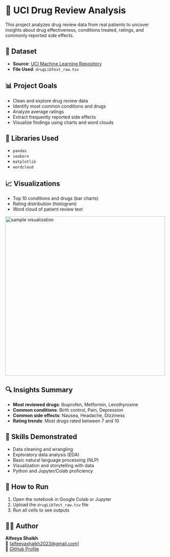 # 💊 UCI Drug Review Analysis

This project analyzes drug review data from real patients to uncover insights about drug effectiveness, conditions treated, ratings, and commonly reported side effects.


## 📂 Dataset

- **Source**: [UCI Machine Learning Repository](https://archive.ics.uci.edu/ml/datasets/Drug+Review+Dataset+(Drugs.com))
- **File Used**: `drugLibTest_raw.tsv`


## 📊 Project Goals

- Clean and explore drug review data
- Identify most common conditions and drugs
- Analyze average ratings
- Extract frequently reported side effects
- Visualize findings using charts and word clouds


## 🧪 Libraries Used

- `pandas`
- `seaborn`
- `matplotlib`
- `wordcloud`


## 📈 Visualizations

- Top 10 conditions and drugs (bar charts)
- Rating distribution (histogram)
- Word cloud of patient review text

<img src="preview.png" width="500" alt="sample visualization" />


## 🔍 Insights Summary

- **Most reviewed drugs**: Ibuprofen, Metformin, Levothyroxine
- **Common conditions**: Birth control, Pain, Depression
- **Common side effects**: Nausea, Headache, Dizziness
- **Rating trends**: Most drugs rated between 7 and 10


## 🧠 Skills Demonstrated

- Data cleaning and wrangling
- Exploratory data analysis (EDA)
- Basic natural language processing (NLP)
- Visualization and storytelling with data
- Python and Jupyter/Colab proficiency


## 📁 How to Run

1. Open the notebook in Google Colab or Jupyter
2. Upload the `drugLibTest_raw.tsv` file
3. Run all cells to see outputs


## 👩‍💻 Author

**Alfeeya Shaikh**  
📧 [alfeeyashaikh2023@gmail.com]   
🔗 [GitHub Profile](https://github.com/Alfeeya)


